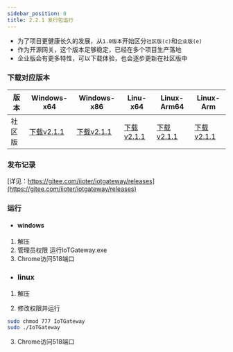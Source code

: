 ```yaml
---
sidebar_position: 0
title: 2.2.1 发行包运行
---
```


- 为了项目更健康长久的发展，从`1.0版本`开始区分`社区版(c)`和`企业版(e)`
- 作为开源网关，这个版本足够稳定，已经在多个项目生产落地
- 企业版会有更多特性，可以下载体验，也会逐步更新在社区版中

### 下载对应版本

| 版本 | Windows-x64 | Windows-x86 | Linu-x64 | Linux-Arm64 | Linux-Arm |
| -- | -- | -- | -- | -- | -- |
| 社区版 | [下载v2.1.1](https://gitee.com/iioter/iotgateway/releases/download/v2.1.1/iotgateway-2.1.1-win-x64.zip) | [下载v2.1.1](https://gitee.com/iioter/iotgateway/releases/download/v2.1.1/iotgateway-2.1.1-win-x86.zip) | [下载v2.1.1](https://gitee.com/iioter/iotgateway/releases/download/v2.1.1/iotgateway-2.1.1-linux-x64.zip) | [下载v2.1.1](https://gitee.com/iioter/iotgateway/releases/download/v2.1.1/iotgateway-2.1.1-linux-arm64.zip) | [下载v2.1.1](https://gitee.com/iioter/iotgateway/releases/download/v2.1.1/iotgateway-2.1.1-linux-arm.zip) |

### 发布记录
[详见：https://gitee.com/iioter/iotgateway/releases](https://gitee.com/iioter/iotgateway/releases)

### 运行

- #### windows

1. 解压
3. 管理员权限 运行IoTGateway.exe
4. Chrome访问518端口
- ### linux

1. 解压

2. 修改权限并运行
```bash
sudo chmod 777 IoTGateway
sudo ./IoTGateway
```

3. Chrome访问518端口